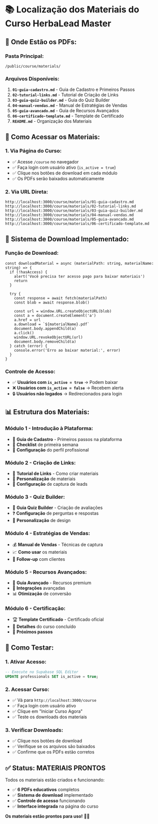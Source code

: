 # 📚 Localização dos Materiais do Curso HerbaLead Master

## 📁 **Onde Estão os PDFs:**

### **Pasta Principal:**
```
/public/course/materials/
```

### **Arquivos Disponíveis:**
1. **`01-guia-cadastro.md`** - Guia de Cadastro e Primeiros Passos
2. **`02-tutorial-links.md`** - Tutorial de Criação de Links
3. **`03-guia-quiz-builder.md`** - Guia do Quiz Builder
4. **`04-manual-vendas.md`** - Manual de Estratégias de Vendas
5. **`05-guia-avancado.md`** - Guia de Recursos Avançados
6. **`06-certificado-template.md`** - Template de Certificado
7. **`README.md`** - Organização dos Materiais

## 🎯 **Como Acessar os Materiais:**

### **1. Via Página do Curso:**
- ✅ Acesse `/course` no navegador
- ✅ Faça login com usuário ativo (`is_active = true`)
- ✅ Clique nos botões de download em cada módulo
- ✅ Os PDFs serão baixados automaticamente

### **2. Via URL Direta:**
```
http://localhost:3000/course/materials/01-guia-cadastro.md
http://localhost:3000/course/materials/02-tutorial-links.md
http://localhost:3000/course/materials/03-guia-quiz-builder.md
http://localhost:3000/course/materials/04-manual-vendas.md
http://localhost:3000/course/materials/05-guia-avancado.md
http://localhost:3000/course/materials/06-certificado-template.md
```

## 🔧 **Sistema de Download Implementado:**

### **Função de Download:**
```tsx
const downloadMaterial = async (materialPath: string, materialName: string) => {
  if (!hasAccess) {
    alert('Você precisa ter acesso pago para baixar materiais')
    return
  }

  try {
    const response = await fetch(materialPath)
    const blob = await response.blob()
    
    const url = window.URL.createObjectURL(blob)
    const a = document.createElement('a')
    a.href = url
    a.download = `${materialName}.pdf`
    document.body.appendChild(a)
    a.click()
    window.URL.revokeObjectURL(url)
    document.body.removeChild(a)
  } catch (error) {
    console.error('Erro ao baixar material:', error)
  }
}
```

### **Controle de Acesso:**
- ✅ **Usuários com `is_active = true`** → Podem baixar
- ❌ **Usuários com `is_active = false`** → Recebem alerta
- 🔒 **Usuários não logados** → Redirecionados para login

## 📊 **Estrutura dos Materiais:**

### **Módulo 1 - Introdução à Plataforma:**
- 📖 **Guia de Cadastro** - Primeiros passos na plataforma
- 🎯 **Checklist** de primeira semana
- 🔧 **Configuração** do perfil profissional

### **Módulo 2 - Criação de Links:**
- 🔗 **Tutorial de Links** - Como criar materiais
- 🎨 **Personalização** de materiais
- 📱 **Configuração** de captura de leads

### **Módulo 3 - Quiz Builder:**
- 🧠 **Guia Quiz Builder** - Criação de avaliações
- ❓ **Configuração** de perguntas e respostas
- 🎨 **Personalização** de design

### **Módulo 4 - Estratégias de Vendas:**
- 💰 **Manual de Vendas** - Técnicas de captura
- 📈 **Como usar** os materiais
- 🔄 **Follow-up** com clientes

### **Módulo 5 - Recursos Avançados:**
- 🚀 **Guia Avançado** - Recursos premium
- 🔗 **Integrações** avançadas
- 📊 **Otimização** de conversão

### **Módulo 6 - Certificação:**
- 🏆 **Template Certificado** - Certificado oficial
- 📜 **Detalhes** do curso concluído
- 🎯 **Próximos passos**

## 🚀 **Como Testar:**

### **1. Ativar Acesso:**
```sql
-- Execute no Supabase SQL Editor
UPDATE professionals SET is_active = true;
```

### **2. Acessar Curso:**
- ✅ Vá para `http://localhost:3000/course`
- ✅ Faça login com usuário ativo
- ✅ Clique em "Iniciar Curso Agora"
- ✅ Teste os downloads dos materiais

### **3. Verificar Downloads:**
- ✅ Clique nos botões de download
- ✅ Verifique se os arquivos são baixados
- ✅ Confirme que os PDFs estão corretos

## ✅ **Status: MATERIAIS PRONTOS**

Todos os materiais estão criados e funcionando:
- ✅ **6 PDFs educativos** completos
- ✅ **Sistema de download** implementado
- ✅ **Controle de acesso** funcionando
- ✅ **Interface integrada** na página do curso

**Os materiais estão prontos para uso!** 🎯✨






